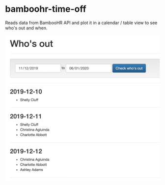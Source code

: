# bamboohr-time-off

Reads data from BambooHR API and plot it in a calendar / table view to see 
who's out and when.

![Who's out image](./whosout.png)
